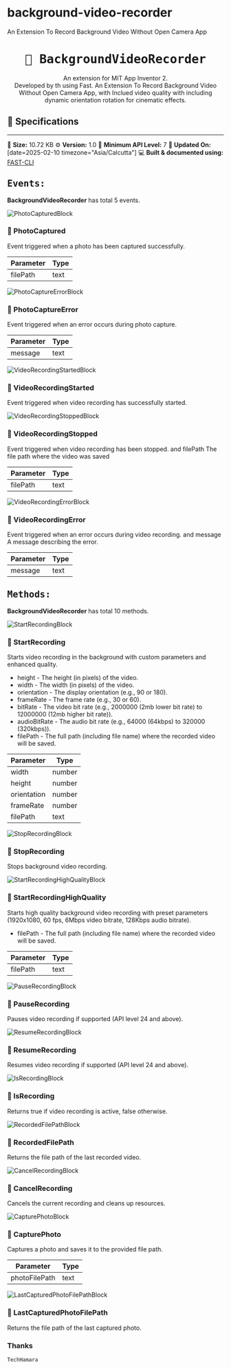 # background-video-recorder
An Extension To Record Background Video Without Open Camera App

<div align="center">
<h1><kbd>🧩 BackgroundVideoRecorder</kbd></h1>
An extension for MIT App Inventor 2.<br>
Developed by th using Fast. An Extension To Record Background Video Without Open Camera App, with Inclued video quality with including dynamic orientation rotation for cinematic effects.
</div>

## 📝 Specifications
* **
💾 **Size:** 10.72 KB
⚙️ **Version:** 1.0
📱 **Minimum API Level:** 7
📅 **Updated On:** [date=2025-02-10 timezone="Asia/Calcutta"]
💻 **Built & documented using:** [FAST-CLI](https://community.appinventor.mit.edu/t/fast-an-efficient-way-to-build-extensions/129103?u=jewel)

## <kbd>Events:</kbd>
**BackgroundVideoRecorder** has total 5 events.

![PhotoCapturedBlock](https://github.com/user-attachments/assets/cb05c6c7-a1a3-4df2-954b-66ad8aa38b1d)
### 💛 PhotoCaptured
Event triggered when a photo has been captured successfully.

| Parameter | Type
| - | - |
| filePath | text

![PhotoCaptureErrorBlock](https://github.com/user-attachments/assets/e687b4e6-1708-418f-b11c-20421999ab25)
### 💛 PhotoCaptureError
Event triggered when an error occurs during photo capture.

| Parameter | Type
| - | - |
| message | text


![VideoRecordingStartedBlock](https://github.com/user-attachments/assets/1f29e74c-3018-47d3-8977-2fffb5cc748b)
### 💛 VideoRecordingStarted
Event triggered when video recording has successfully started.

![VideoRecordingStoppedBlock](https://github.com/user-attachments/assets/6ebaf2ba-ef30-4e7b-9b70-c615f8bf6457)
### 💛 VideoRecordingStopped
Event triggered when video recording has been stopped. and filePath The file path where the video was saved

| Parameter | Type
| - | - |
| filePath | text

![VideoRecordingErrorBlock](https://github.com/user-attachments/assets/a2da05e6-b850-460e-80b3-e7c9597ea1ae)
### 💛 VideoRecordingError
Event triggered when an error occurs during video recording. and message A message describing the error.

| Parameter | Type
| - | - |
| message | text

## <kbd>Methods:</kbd>
**BackgroundVideoRecorder** has total 10 methods.

![StartRecordingBlock](https://github.com/user-attachments/assets/1a79209b-d404-492c-b7a1-2659a1641d46)
### 💜 StartRecording
Starts video recording in the background with custom parameters and enhanced quality.
* height - The height (in pixels) of the video.
* width - The width (in pixels) of the video.
* orientation - The display orientation (e.g., 90 or 180).
* frameRate - The frame rate (e.g., 30 or 60).
* bitRate - The video bit rate (e.g., 2000000 (2mb lower bit rate) to 12000000 (12mb higher bit rate)).
* audioBitRate - The audio bit rate (e.g., 64000 (64kbps) to 320000 (320kbps)).
* filePath - The full path (including file name) where the recorded video will be saved.

| Parameter | Type
| - | - |
| width | number
| height | number
| orientation | number
| frameRate | number
| filePath | text

![StopRecordingBlock](https://github.com/user-attachments/assets/f7acd3b2-f391-47a7-bc7d-d7dce83a701c)
### 💜 StopRecording
Stops background video recording.

![StartRecordingHighQualityBlock](https://github.com/user-attachments/assets/b280c4a7-742b-4575-977d-2f867c83cf7a)
### 💜 StartRecordingHighQuality
Starts high quality background video recording with preset parameters (1920x1080, 60 fps, 6Mbps video bitrate, 128Kbps audio bitrate).
* filePath - The full path (including file name) where the recorded video will be saved.

| Parameter | Type
| - | - |
| filePath | text

![PauseRecordingBlock](https://github.com/user-attachments/assets/8c802792-ddc7-4519-9c84-f6c074bbbe6f)
### 💜 PauseRecording
Pauses video recording if supported (API level 24 and above).

![ResumeRecordingBlock](https://github.com/user-attachments/assets/009ec2cb-0129-408a-a196-4736713962df)
### 💜 ResumeRecording
Resumes video recording if supported (API level 24 and above).

![IsRecordingBlock](https://github.com/user-attachments/assets/1b99da9c-bd0b-4e95-a095-5afd2017702f)
### 💜 IsRecording
Returns true if video recording is active, false otherwise.

![RecordedFilePathBlock](https://github.com/user-attachments/assets/198ffb89-a6af-4aae-b2d2-88ae56d54582)
### 💜 RecordedFilePath
Returns the file path of the last recorded video.

![CancelRecordingBlock](https://github.com/user-attachments/assets/c8170de1-9762-4eef-9bc6-ea6067939f98)
### 💜 CancelRecording
Cancels the current recording and cleans up resources.

![CapturePhotoBlock](https://github.com/user-attachments/assets/5309321a-d4cd-452f-b155-33935981286a)
### 💜 CapturePhoto
Captures a photo and saves it to the provided file path.

| Parameter | Type
| - | - |
| photoFilePath | text

![LastCapturedPhotoFilePathBlock](https://github.com/user-attachments/assets/788450e3-f644-4366-a59c-8d0b73caf788)
### 💜 LastCapturedPhotoFilePath
Returns the file path of the last captured photo.

### Thanks
    TechHamara

